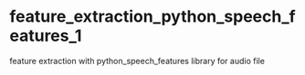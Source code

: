 # feature_extraction_python_speech_features_1
feature extraction with python_speech_features library for audio file
